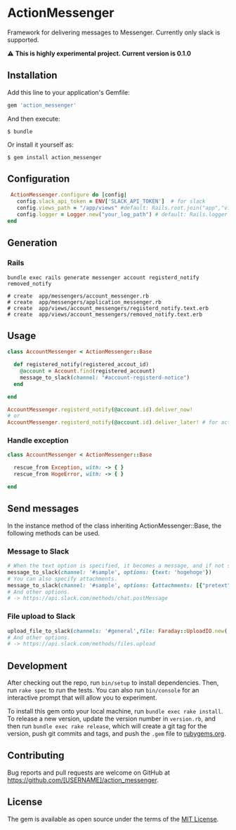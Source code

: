 # ActionMessenger

Framework for delivering messages to Messenger. Currently only slack is supported.

:warning: **This is highly experimental project. Current version is 0.1.0**

## Installation

Add this line to your application's Gemfile:

```ruby
gem 'action_messenger'
```

And then execute:

    $ bundle

Or install it yourself as:

    $ gem install action_messenger

## Configuration

```rb
 ActionMessenger.configure do |config|
   config.slack_api_token = ENV['SLACK_API_TOKEN']  # for slack
   config.views_path = "/app/views" #default: Rails.root.join("app","views")
   config.logger = Logger.new("your_log_path") # default: Rails.logger
end
```

## Generation

### Rails

```
bundle exec rails generate messenger account registerd_notify removed_notify

# create  app/messengers/account_messenger.rb
# create  app/messengers/application_messenger.rb
# create  app/views/account_messengers/registerd_notify.text.erb
# create  app/views/account_messengers/removed_notify.text.erb 
```


## Usage

```rb
class AccountMessenger < ActionMessenger::Base

  def registered_notify(registered_accout_id)
    @account = Account.find(registered_account)
    message_to_slack(channel: "#account-registerd-notice")
  end

end

AccountMessenger.registerd_notify(@account.id).deliver_now!
# or
AccountMessenger.registerd_notify(@account.id).deliver_later! # for active job
```

### Handle exception

```rb
class AccountMessenger < ActionMessenger::Base

  rescue_from Exception, with: -> { }
  rescue_from HogeError, with: -> { }

end
```

## Send messages

In the instance method of the class inheriting ActionMessenger::Base, the following methods can be used.

### Message to Slack

```rb
# When the text option is specified, it becomes a message, and if not specified, the contents of the corresponding View template becomes a message.
message_to_slack(channel: '#sample', options: {text: 'hogehoge'})
# You can also specify attachments.
message_to_slack(channel: '#sample', options: {attachments: [{"pretext": "pre-hello", "text": "text-world"}]})
# And other options.
# -> https://api.slack.com/methods/chat.postMessage
```

### File upload to Slack

```rb
upload_file_to_slack(channels: '#general',file: Faraday::UploadIO.new('/path/to/sample.jpg', 'image/jpg'), options: {})
# And other options.
# -> https://api.slack.com/methods/files.upload
```

## Development

After checking out the repo, run `bin/setup` to install dependencies. Then, run `rake spec` to run the tests. You can also run `bin/console` for an interactive prompt that will allow you to experiment.

To install this gem onto your local machine, run `bundle exec rake install`. To release a new version, update the version number in `version.rb`, and then run `bundle exec rake release`, which will create a git tag for the version, push git commits and tags, and push the `.gem` file to [rubygems.org](https://rubygems.org).

## Contributing

Bug reports and pull requests are welcome on GitHub at https://github.com/[USERNAME]/action_messenger.

## License

The gem is available as open source under the terms of the [MIT License](https://opensource.org/licenses/MIT).
